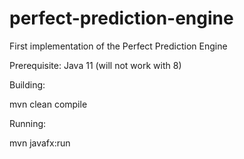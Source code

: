 # perfect-prediction-engine
First implementation of the Perfect Prediction Engine

Prerequisite: Java 11 (will not work with 8)

Building:

mvn clean compile

Running:

mvn javafx:run


